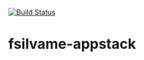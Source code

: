 [![Build Status](https://drone.fsilva.me/api/badges/flavio1110/fsilvame-appstack/status.svg)](https://drone.fsilva.me/flavio1110/fsilvame-appstack)

# fsilvame-appstack
